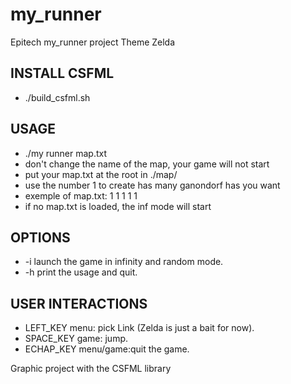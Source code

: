 # my_runner
Epitech my_runner project
Theme Zelda

## INSTALL CSFML ##

* ./build_csfml.sh

## USAGE ##

* ./my runner map.txt
* don't change the name of the map, your game will not start
* put your map.txt at the root in ./map/
* use the number 1 to create has many ganondorf has you want
* exemple of map.txt: 1  1  1 1 1
* if no map.txt is loaded, the inf mode will start

## OPTIONS ##
* -i		launch the game in infinity and random mode.
* -h		print the usage and quit.

## USER INTERACTIONS ##
* LEFT_KEY	menu: pick Link (Zelda is just a bait for now).
* SPACE_KEY	game: jump.
* ECHAP_KEY	menu/game:quit the game.

Graphic project with the CSFML library
